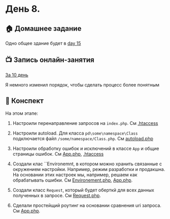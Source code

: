 
# День 8.

## :house: Домашнее задание

Одно общее здание будет в [day 15](../day-15)

## :tv: Запись онлайн-занятия 
[За 10 день](https://zoom.us/rec/share/uJNNL6vKxHxOZ5Xwq3rxGYw8NaL8eaa8hyAb-PYFzhvVcVuruEg35BfCqqFRoOnr?startTime=1585748922000)

Я немного изменил порядок, чтобы сделать процесс более понятным

## :scroll: Конспект

На этом этапе:

1. Настроили перенаправление запросов на `index.php`. См [.htaccess](./.htaccess)

1. Настроили autoload. Для класса `pd\some\namespace\Class` подключается файл `/some/namespace/Class.php`. См [autoload.php](./autoload.php)

1. Настроили обработку ошибок и исключений в классе `App` и общие страницы ошибок. См [App.php](./Core/App.php), [.htaccess](./.htaccess)

1. Создали клас ``Environemnt, в котором можно хранить связанные с окружением настройки. Например, режим разработки и продакшна. На основании этих настроек мы, например, решаем как обрабатывать ошибки.  См [Environement.php](./Core/Environment.php), [App.php](./Core/App.php).

1. Создали класс `Request`, который будет оберткй для всех данных полученных в запросе.
См [Request.php](./Core/Request.php).

1. Сделали простейщий роутинг на основании сравнения uri запроса. См [App.php](./Core/App.php).

